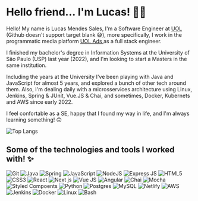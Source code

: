 
<!--
**LucasMS115/LucasMS115** is a ✨ _special_ ✨ repository because its `README.md` (this file) appears on your GitHub profile.

Here are some ideas to get you started:

- 🔭 I’m currently working on ...
- 🌱 I’m currently learning ...
- 👯 I’m looking to collaborate on ...
- 🤔 I’m looking for help with ...
- 💬 Ask me about ...
- 📫 How to reach me: ...
- 😄 Pronouns: ...
- ⚡ Fun fact: ...
-->
<h1>Hello friend... I'm Lucas! 👩‍💻</h1>

<div style:"display: flex">

 <div style:"width:40%">
 
   <p>Hello! My name is Lucas Mendes Sales, I'm a Software Engineer at <a href="https://sobreuol.noticias.uol.com.br/" target="blank">UOL</a> (Github doesn't support target blank 😅), more specifically, I work in the programmatic media platform <a href="https://ads.uol.com/"> UOL Ads </a> as a full stack engineer.</p>
   
   <p>I finished my bachelor's degree in Information Systems at the University of São Paulo (USP) last year (2022), and I'm looking to start a Masters in the same institution.</p>
   
   <p>Including the years at the University I've been playing with Java and JavaScript for almost 5 years, and explored a bunch of other tech around them. Also, I'm dealing daily with a microsservices architecture using Linux, Jenkins, Spring & JUnit, Vue.JS & Chai, and sometimes, Docker, Kubernets and AWS since early 2022.</p>
   
  <p> I feel confortable as a SE, happy that I found my way in life, and I'm always learning something! 🙃</p>
 
 </div>
  
  ![Top Langs](https://github-readme-stats.vercel.app/api/top-langs/?username=LucasMS115&theme=tokyonight&hide=assembly)
  
</div>


<h2>Some of the technologies and tools I worked with! ✨</h2>
  
<div style:"display: flex">
  <img alt="Git" src="https://img.shields.io/badge/git%20-%23F05033.svg?&style=for-the-badge&logo=git&logoColor=white"/>
  <img alt="Java" src="https://img.shields.io/badge/java-%23ED8B00.svg?&style=for-the-badge&logo=java&logoColor=white"/>
  <img alt="Spring" src="https://img.shields.io/badge/Spring-6DB33F?style=for-the-badge&logo=spring&logoColor=white" />
  <img alt="JavaScript" src="https://img.shields.io/badge/javascript%20-%23323330.svg?&style=for-the-badge&logo=javascript&logoColor=%23F7DF1E"/>
  <img alt="NodeJS" src="https://img.shields.io/badge/node.js%20-%2343853D.svg?&style=for-the-badge&logo=node.js&logoColor=white"/>
  <img alt="Express JS" src="https://img.shields.io/badge/Express.js-404D59?style=for-the-badge" />
  <img alt="HTML5" src="https://img.shields.io/badge/html5%20-%23E34F26.svg?&style=for-the-badge&logo=html5&logoColor=white"/>
  <img alt="CSS3" src="https://img.shields.io/badge/css3%20-%231572B6.svg?&style=for-the-badge&logo=css3&logoColor=white"/>
  <img alt="React" src="https://img.shields.io/badge/React-20232A?style=for-the-badge&logo=react&logoColor=61DAFB" />
  <img alt="Next js" src="https://img.shields.io/badge/Next.js-000000?style=flat-square&logo=Next.js&logoColor=white"/>
  <img alt="Vue JS" src="https://img.shields.io/badge/Vue.js-35495E?style=for-the-badge&logo=vue.js&logoColor=4FC08D" />
  <img alt="Angular" src="https://img.shields.io/badge/Angular-DD0031?style=for-the-badge&logo=angular&logoColor=white" />
  <img alt="Chai" src="https://img.shields.io/badge/chai.js-323330?style=for-the-badge&logo=chai&logoColor=red" />
  <img alt="Mocha" src="https://img.shields.io/badge/mocha.js-323330?style=for-the-badge&logo=mocha&logoColor=Brown" />
  <img alt="Styled Compoents" src="https://img.shields.io/badge/styled--components-DB7093?style=for-the-badge&logo=styled-components&logoColor=white" />
  <img alt="Python" src="https://img.shields.io/badge/Python-3776AB?style=for-the-badge&logo=python&logoColor=white" />
  <img alt="Postgres" src ="https://img.shields.io/badge/postgres-%23316192.svg?&style=for-the-badge&logo=postgresql&logoColor=white"/>
  <img alt="MySQL" src="https://img.shields.io/badge/MySQL-00000F?style=for-the-badge&logo=mysql&logoColor=white" />
  <img alt="Netlify" src="https://img.shields.io/badge/Netlify-00C7B7?style=for-the-badge&logo=netlify&logoColor=white" />
  <img alt="AWS" src="https://img.shields.io/badge/Amazon_AWS-232F3E?style=for-the-badge&logo=amazon-aws&logoColor=white" />
  <img alt="Jenkins" src="https://img.shields.io/badge/Jenkins-D33833?style=for-the-badge&logo=jenkins&logoColor=white" />
  <img alt="Docker" src="https://img.shields.io/badge/Docker-2496ED?style=for-the-badge&logo=docker&logoColor=white" />
  <img alt="Linux" src="https://img.shields.io/badge/Linux-E34F26?style=for-the-badge&logo=linux&logoColor=black" />
  <img alt="Bash" src="https://img.shields.io/badge/Shell_Script-121011?style=for-the-badge&logo=gnu-bash&logoColor=white"/>
</div>



